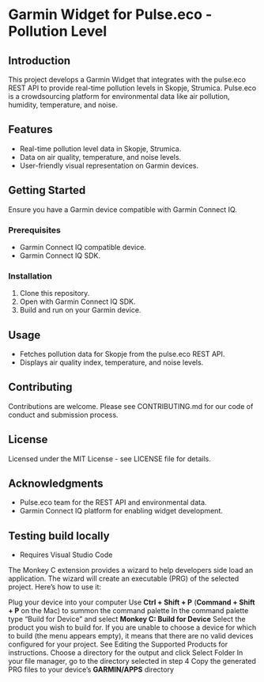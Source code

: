 # Garmin Widget for Pulse.eco - Pollution Level

## Introduction
This project develops a Garmin Widget that integrates with the pulse.eco REST API to provide real-time pollution levels in Skopje, Strumica. Pulse.eco is a crowdsourcing platform for environmental data like air pollution, humidity, temperature, and noise.

## Features
- Real-time pollution level data in Skopje, Strumica.
- Data on air quality, temperature, and noise levels.
- User-friendly visual representation on Garmin devices.

## Getting Started
Ensure you have a Garmin device compatible with Garmin Connect IQ.

### Prerequisites
- Garmin Connect IQ compatible device.
- Garmin Connect IQ SDK.

### Installation
1. Clone this repository.
2. Open with Garmin Connect IQ SDK.
3. Build and run on your Garmin device.

## Usage
- Fetches pollution data for Skopje from the pulse.eco REST API.
- Displays air quality index, temperature, and noise levels.

## Contributing
Contributions are welcome. Please see CONTRIBUTING.md for our code of conduct and submission process.

## License
Licensed under the MIT License - see LICENSE file for details.

## Acknowledgments
- Pulse.eco team for the REST API and environmental data.
- Garmin Connect IQ platform for enabling widget development.

## Testing build locally

* Requires Visual Studio Code

The Monkey C extension provides a wizard to help developers side load an application. The wizard will create an executable (PRG) of the selected project. Here’s how to use it:

Plug your device into your computer
Use **Ctrl + Shift + P** (**Command + Shift + P** on the Mac) to summon the command palette
In the command palette type “Build for Device” and select **Monkey C: Build for Device**
Select the product you wish to build for. If you are unable to choose a device for which to build (the menu appears empty), it means that there are no valid devices configured for your project. See Editing the Supported Products for instructions.
Choose a directory for the output and click Select Folder
In your file manager, go to the directory selected in step 4
Copy the generated PRG files to your device’s **GARMIN/APPS** directory
